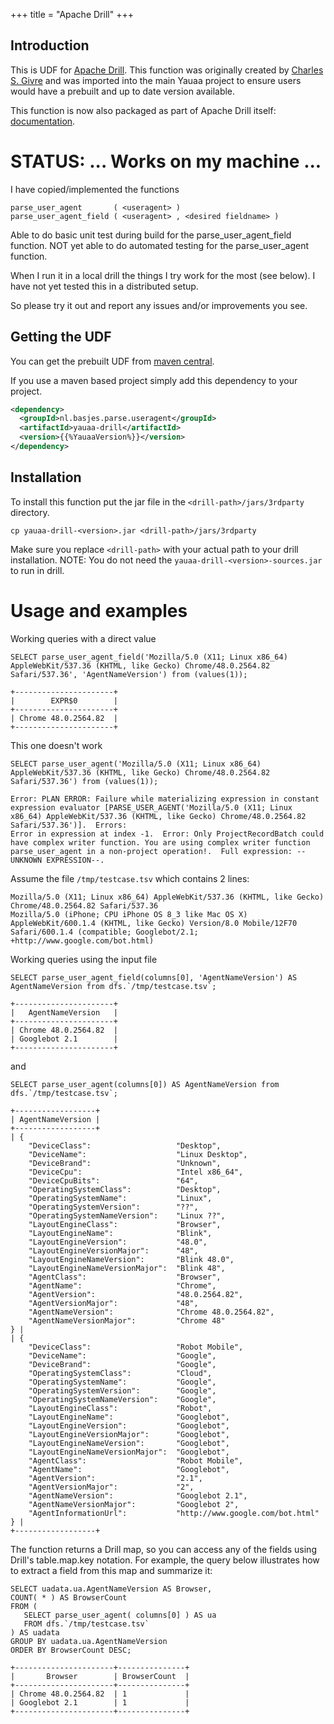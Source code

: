 +++
title = "Apache Drill"
+++
## Introduction
This is UDF for [Apache Drill](https://drill.apache.org).
This function was originally created by [Charles S. Givre](https://github.com/cgivre) and was imported into
the main Yauaa project to ensure users would have a prebuilt and up to date version available.

This function is now also packaged as part of Apache Drill itself: [documentation](https://github.com/apache/drill/tree/master/contrib/udfs#user-agent-functions).

# STATUS: ... Works on my machine ...
I have copied/implemented the functions

    parse_user_agent       ( <useragent> )
    parse_user_agent_field ( <useragent> , <desired fieldname> )

Able to do basic unit test during build for the parse_user_agent_field function.
NOT yet able to do automated testing for the parse_user_agent function.

When I run it in a local drill the things I try work for the most (see below).
I have not yet tested this in a distributed setup.

So please try it out and report any issues and/or improvements you see.

## Getting the UDF
You can get the prebuilt UDF from [maven central](https://search.maven.org/artifact/nl.basjes.parse.useragent/yauaa-drill/{{%YauaaVersion%}}/jar).

If you use a maven based project simply add this dependency to your project.

```xml
<dependency>
  <groupId>nl.basjes.parse.useragent</groupId>
  <artifactId>yauaa-drill</artifactId>
  <version>{{%YauaaVersion%}}</version>
</dependency>
```

## Installation
To install this function put the jar file in the `<drill-path>/jars/3rdparty` directory.

    cp yauaa-drill-<version>.jar <drill-path>/jars/3rdparty

Make sure you replace `<drill-path>` with your actual path to your drill installation.
NOTE: You do not need the `yauaa-drill-<version>-sources.jar` to run in drill.

# Usage and examples

Working queries with a direct value

    SELECT parse_user_agent_field('Mozilla/5.0 (X11; Linux x86_64) AppleWebKit/537.36 (KHTML, like Gecko) Chrome/48.0.2564.82 Safari/537.36', 'AgentNameVersion') from (values(1));

    +----------------------+
    |        EXPR$0        |
    +----------------------+
    | Chrome 48.0.2564.82  |
    +----------------------+


This one doesn't work

    SELECT parse_user_agent('Mozilla/5.0 (X11; Linux x86_64) AppleWebKit/537.36 (KHTML, like Gecko) Chrome/48.0.2564.82 Safari/537.36') from (values(1));

    Error: PLAN ERROR: Failure while materializing expression in constant expression evaluator [PARSE_USER_AGENT('Mozilla/5.0 (X11; Linux x86_64) AppleWebKit/537.36 (KHTML, like Gecko) Chrome/48.0.2564.82 Safari/537.36')].  Errors:
    Error in expression at index -1.  Error: Only ProjectRecordBatch could have complex writer function. You are using complex writer function parse_user_agent in a non-project operation!.  Full expression: --UNKNOWN EXPRESSION--.

Assume the file ```/tmp/testcase.tsv``` which contains 2 lines:

    Mozilla/5.0 (X11; Linux x86_64) AppleWebKit/537.36 (KHTML, like Gecko) Chrome/48.0.2564.82 Safari/537.36
    Mozilla/5.0 (iPhone; CPU iPhone OS 8_3 like Mac OS X) AppleWebKit/600.1.4 (KHTML, like Gecko) Version/8.0 Mobile/12F70 Safari/600.1.4 (compatible; Googlebot/2.1; +http://www.google.com/bot.html)

Working queries using the input file

    SELECT parse_user_agent_field(columns[0], 'AgentNameVersion') AS AgentNameVersion from dfs.`/tmp/testcase.tsv`;

    +----------------------+
    |   AgentNameVersion   |
    +----------------------+
    | Chrome 48.0.2564.82  |
    | Googlebot 2.1        |
    +----------------------+

and

    SELECT parse_user_agent(columns[0]) AS AgentNameVersion from dfs.`/tmp/testcase.tsv`;

    +------------------+
    | AgentNameVersion |
    +------------------+
    | {
        "DeviceClass":                   "Desktop",
        "DeviceName":                    "Linux Desktop",
        "DeviceBrand":                   "Unknown",
        "DeviceCpu":                     "Intel x86_64",
        "DeviceCpuBits":                 "64",
        "OperatingSystemClass":          "Desktop",
        "OperatingSystemName":           "Linux",
        "OperatingSystemVersion":        "??",
        "OperatingSystemNameVersion":    "Linux ??",
        "LayoutEngineClass":             "Browser",
        "LayoutEngineName":              "Blink",
        "LayoutEngineVersion":           "48.0",
        "LayoutEngineVersionMajor":      "48",
        "LayoutEngineNameVersion":       "Blink 48.0",
        "LayoutEngineNameVersionMajor":  "Blink 48",
        "AgentClass":                    "Browser",
        "AgentName":                     "Chrome",
        "AgentVersion":                  "48.0.2564.82",
        "AgentVersionMajor":             "48",
        "AgentNameVersion":              "Chrome 48.0.2564.82",
        "AgentNameVersionMajor":         "Chrome 48"                        } |
    | {
        "DeviceClass":                   "Robot Mobile",
        "DeviceName":                    "Google",
        "DeviceBrand":                   "Google",
        "OperatingSystemClass":          "Cloud",
        "OperatingSystemName":           "Google",
        "OperatingSystemVersion":        "Google",
        "OperatingSystemNameVersion":    "Google",
        "LayoutEngineClass":             "Robot",
        "LayoutEngineName":              "Googlebot",
        "LayoutEngineVersion":           "Googlebot",
        "LayoutEngineVersionMajor":      "Googlebot",
        "LayoutEngineNameVersion":       "Googlebot",
        "LayoutEngineNameVersionMajor":  "Googlebot",
        "AgentClass":                    "Robot Mobile",
        "AgentName":                     "Googlebot",
        "AgentVersion":                  "2.1",
        "AgentVersionMajor":             "2",
        "AgentNameVersion":              "Googlebot 2.1",
        "AgentNameVersionMajor":         "Googlebot 2",
        "AgentInformationUrl":           "http://www.google.com/bot.html"   } |
    +------------------+

The function returns a Drill map, so you can access any of the fields using Drill's table.map.key notation.
For example, the query below illustrates how to extract a field from this map and summarize it:


    SELECT uadata.ua.AgentNameVersion AS Browser,
    COUNT( * ) AS BrowserCount
    FROM (
       SELECT parse_user_agent( columns[0] ) AS ua
       FROM dfs.`/tmp/testcase.tsv`
    ) AS uadata
    GROUP BY uadata.ua.AgentNameVersion
    ORDER BY BrowserCount DESC;

    +----------------------+---------------+
    |       Browser        | BrowserCount  |
    +----------------------+---------------+
    | Chrome 48.0.2564.82  | 1             |
    | Googlebot 2.1        | 1             |
    +----------------------+---------------+
